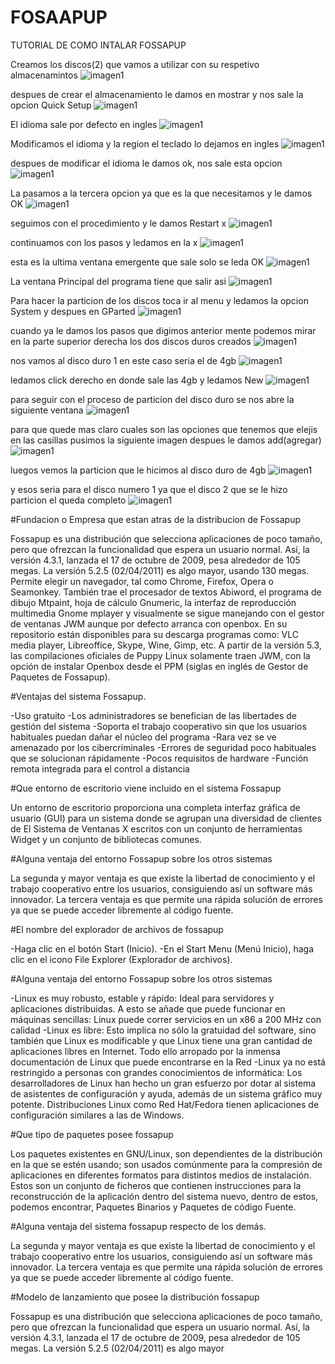 # FOSAAPUP
TUTORIAL DE COMO INTALAR FOSSAPUP

Creamos los discos(2) que vamos a utilizar con su respetivo almacenamintos
![imagen1](img/inta1.jpeg)

despues de crear el almacenamiento le damos en mostrar y nos sale la opcion Quick Setup
![imagen1](img/inta222.jpeg)


El idioma sale por defecto en ingles
![imagen1](img/inta2.jpeg)


Modificamos el idioma y la region el teclado lo dejamos en ingles
![imagen1](img/inta3.jpeg)


despues de modificar el idioma le damos ok, nos sale esta opcion 
![imagen1](img/inta9.jpeg)


La pasamos a la tercera opcion ya que es la que necesitamos y le damos OK
![imagen1](img/inta22.jpeg) 


seguimos con el procedimiento y le damos  Restart x
![imagen1](img/inta5.jpeg) 


continuamos con los pasos y ledamos en la x
![imagen1](img/inta6.jpeg)


esta es la ultima ventana emergente que sale solo se leda OK
![imagen1](img/inta4.jpeg)


La ventana Principal del programa tiene que salir asi
![imagen1](img/inta7.jpeg)


Para hacer la particion de los discos toca ir al menu y ledamos la opcion System y despues en GParted
![imagen1](img/inta8.jpeg)


cuando ya le damos los pasos que digimos anterior mente podemos mirar en la parte superior derecha los dos discos duros creados 
![imagen1](img/inta10.jpeg)


nos vamos al disco duro 1 en este caso seria el de 4gb
![imagen1](img/inta11.jpeg)


ledamos click derecho en donde sale las 4gb y ledamos New
![imagen1](img/inta12.jpeg)


para seguir con el proceso de particion del disco duro se nos abre la siguiente ventana
![imagen1](img/inta13.jpeg)


para que quede mas claro cuales son las opciones que tenemos que elejis en las casillas pusimos la siguiente imagen despues le damos add(agregar)
![imagen1](img/inta16.jpeg)


luegos vemos la particion que le hicimos al disco duro de 4gb
![imagen1](img/inta14.jpeg)


y esos seria para el disco numero 1 ya que el disco 2 que se le hizo particion el queda completo
![imagen1](img/inta16.jpeg)

#Fundacion o Empresa que estan atras de la distribucion de Fossapup

Fossapup es una distribución que selecciona aplicaciones de poco tamaño, pero que ofrezcan la funcionalidad que espera un usuario normal. Así, la versión 4.3.1, lanzada el 17 de octubre de 2009, pesa alrededor de 105 megas. La versión 5.2.5 (02/04/2011) es algo mayor, usando 130 megas. Permite elegir un navegador, tal como Chrome, Firefox, Opera o Seamonkey. También trae el procesador de textos Abiword, el programa de dibujo Mtpaint, hoja de cálculo Gnumeric, la interfaz de reproducción multimedia Gnome mplayer y visualmente se sigue manejando con el gestor de ventanas JWM aunque por defecto arranca con openbox. En su repositorio están disponibles para su descarga programas como: VLC media player, Libreoffice, Skype, Wine, Gimp, etc. A partir de la versión 5.3, las compilaciones oficiales de Puppy Linux solamente traen JWM, con la opción de instalar Openbox desde el PPM (siglas en inglés de Gestor de Paquetes de Fossapup).

#Ventajas del sistema Fossapup.

-Uso gratuito
-Los administradores se benefician de las libertades de gestión del sistema
-Soporta el trabajo cooperativo sin que los usuarios habituales puedan dañar el núcleo del programa
-Rara vez se ve amenazado por los cibercriminales
-Errores de seguridad poco habituales que se solucionan rápidamente
-Pocos requisitos de hardware
-Función remota integrada para el control a distancia

#Que entorno de escritorio viene incluido en el sistema Fossapup

Un entorno de escritorio proporciona una completa interfaz gráfica de usuario (GUI) para un sistema donde se agrupan una diversidad de clientes de El Sistema de Ventanas X escritos con un conjunto de herramientas Widget y un conjunto de bibliotecas comunes.

#Alguna ventaja del entorno Fossapup sobre los otros sistemas

La segunda y mayor ventaja es que existe la libertad de conocimiento y el trabajo cooperativo entre los usuarios, consiguiendo así un software más innovador. La tercera ventaja es que permite una rápida solución de errores ya que se puede acceder libremente al código fuente.

#El nombre del explorador de archivos de fossapup

-Haga clic en el botón Start (Inicio).
-En el Start Menu (Menú Inicio), haga clic en el icono File Explorer (Explorador de archivos).

#Alguna ventaja del entorno Fossapup sobre los otros sistemas

-Linux es muy robusto, estable y rápido: Ideal para servidores y aplicaciones distribuidas. A esto se añade que puede funcionar en máquinas sencillas: Linux puede correr servicios en un x86 a 200 MHz con calidad
-Linux es libre: Esto implica no sólo la gratuidad del software, sino también que Linux es modificable y que Linux tiene una gran cantidad de aplicaciones libres en Internet. Todo ello arropado por la inmensa documentación de Linux que puede encontrarse en la Red
-Linux ya no está restringido a personas con grandes conocimientos de informática: Los desarrolladores de Linux han hecho un gran esfuerzo por dotar al sistema de asistentes de configuración y ayuda, además de un sistema gráfico muy potente. Distribuciones Linux como Red Hat/Fedora tienen aplicaciones de configuración similares a las de Windows.

#Que tipo de paquetes posee fossapup

Los paquetes existentes en GNU/Linux, son dependientes de la distribución en la que se estén usando; son usados comúnmente para la compresión de aplicaciones en diferentes formatos para distintos medios de instalación. Estos son un conjunto de ficheros que contienen instrucciones para la reconstrucción de la aplicación dentro del sistema nuevo, dentro de estos, podemos encontrar, Paquetes Binarios y Paquetes de código Fuente.

#Alguna ventaja del sistema fossapup respecto de los demás.

La segunda y mayor ventaja es que existe la libertad de conocimiento y el trabajo cooperativo entre los usuarios, consiguiendo así un software más innovador. La tercera ventaja es que permite una rápida solución de errores ya que se puede acceder libremente al código fuente.

#Modelo de lanzamiento que posee la distribución fossapup

Fossapup es una distribución que selecciona aplicaciones de poco tamaño, pero que ofrezcan la funcionalidad que espera un usuario normal. Así, la versión 4.3.1, lanzada el 17 de octubre de 2009, pesa alrededor de 105 megas. La versión 5.2.5 (02/04/2011) es algo mayor

